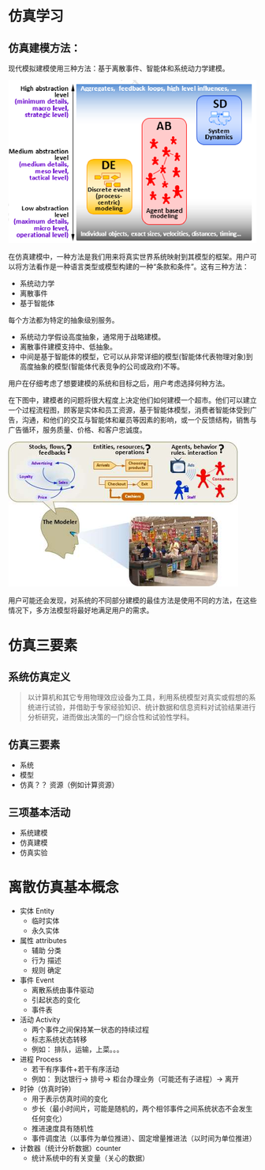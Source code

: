 # 仿真学习



##  仿真建模方法：

现代模拟建模使用三种方法：基于离散事件、智能体和系统动力学建模。

![image-20220415165047038](./3way_to_model.png)

在仿真建模中，一种方法是我们用来将真实世界系统映射到其模型的框架。用户可以将方法看作是一种语言类型或模型构建的一种“条款和条件”。这有三种方法：

- 系统动力学
- 离散事件
- 基于智能体

每个方法都为特定的抽象级别服务。

- 系统动力学假设高度抽象，通常用于战略建模。
- 离散事件建模支持中、低抽象。
- 中间是基于智能体的模型，它可以从非常详细的模型(智能体代表物理对象)到高度抽象的模型(智能体代表竞争的公司或政府)不等。

用户在仔细考虑了想要建模的系统和目标之后，用户考虑选择何种方法。

在下图中，建模者的问题将很大程度上决定他们如何建模一个超市。他们可以建立一个过程流程图，顾客是实体和员工资源，基于智能体模型，消费者智能体受到广告，沟通，和他们的交互与智能体和雇员等因素的影响，或一个反馈结构，销售与广告循环，服务质量、价格、和客户忠诚度。

![image-20220415165443869](./modeling)



用户可能还会发现，对系统的不同部分建模的最佳方法是使用不同的方法，在这些情况下，多方法模型将最好地满足用户的需求。



# 仿真三要素

## 系统仿真定义

> 以计算机和其它专用物理效应设备为工具，利用系统模型对真实或假想的系统进行试验，并借助于专家经验知识、统计数据和信息资料对试验结果进行分析研究，进而做出决策的一门综合性和试验性学科。

## 仿真三要素

- 系统
- 模型
- 仿真？？ 资源（例如计算资源）

## 三项基本活动

- 系统建模
- 仿真建模
- 仿真实验



# 离散仿真基本概念

- 实体 Entity
  - 临时实体
  - 永久实体
- 属性 attributes
  - 辅助 分类
  - 行为 描述
  - 规则 确定
- 事件 Event
  - 离散系统由事件驱动
  - 引起状态的变化
  - 事件表
- 活动 Activity 
  - 两个事件之间保持某一状态的持续过程
  - 标志系统状态转移
  - 例如： 排队，运输，上菜。。。
- 进程 Process
  - 若干有序事件+若干有序活动
  - 例如： 到达银行-> 排号-> 柜台办理业务（可能还有子进程）-> 离开
- 时钟（仿真时钟）
  - 用于表示仿真时间的变化
  - 步长（最小时间片，可能是随机的，两个相邻事件之间系统状态不会发生任何变化）
  - 推进速度具有随机性
  - 事件调度法（以事件为单位推进）、固定增量推进法（以时间为单位推进）
- 计数器（统计分析数据）counter
  - 统计系统中的有关变量（关心的数据）